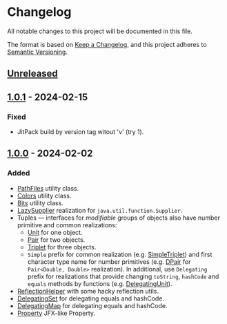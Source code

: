 # Changelog

All notable changes to this project will be documented in this file.

The format is based on [Keep a Changelog](https://keepachangelog.com/en/1.0.0/),
and this project adheres to [Semantic Versioning](https://semver.org/spec/v2.0.0.html).

## [Unreleased]

## [1.0.1] - 2024-02-15

### Fixed

- JitPack build by version tag witout 'v' (try 1).

## [1.0.0] - 2024-02-02

### Added

- [PathFiles](src/main/java/io/github/mjaroslav/sharedjava/io/PathFiles.java) utility class.
- [Colors](src/main/java/io/github/mjaroslav/sharedjava/format/Colors.java) utility class.
- [Bits](src/main/java/io/github/mjaroslav/sharedjava/format/Bits.java) utility class.
- [LazySupplier](src/main/java/io/github/mjaroslav/sharedjava/function/LazySupplier.java) realization
  for `java.util.function.Supplier`.
- Tuples — interfaces for _modifiable_ groups of objects also have number primitive and common realizations:
    - [Unit](src/main/java/io/github/mjaroslav/sharedjava/tuple/Unit.java) for one object.
    - [Pair](src/main/java/io/github/mjaroslav/sharedjava/tuple/Pair.java) for two objects.
    - [Triplet](src/main/java/io/github/mjaroslav/sharedjava/tuple/Triplet.java) for three objects.
    - `Simple` prefix for common realization
      (e.g. [SimpleTriplet](src/main/java/io/github/mjaroslav/sharedjava/tuple/triplet/SimpleTriplet.java)) and first
      character type name for number primitives
      (e.g. [DPair](src/main/java/io/github/mjaroslav/sharedjava/tuple/pair/DPair.java)
      for `Pair<Double, Double>` realization). In additional, use `Delegating` prefix for realizations that provide
      changing
      `toString`, `hashCode` and `equals` methods by functions
      (e.g. [DelegatingUnit](src/main/java/io/github/mjaroslav/sharedjava/tuple/unit/DelegatingUnit.java)).
- [ReflectionHelper](src/main/java/io/github/mjaroslav/sharedjava/reflect/ReflectionHelper.java) with some hacky
  reflection utils.
- [DelegatingSet](src/main/java/io/github/mjaroslav/sharedjava/util/DelegatingSet.java) for delegating equals and
  hashCode.
- [DelegatingMap](src/main/java/io/github/mjaroslav/sharedjava/util/DelegatingMap.java) for delegating equals and
  hashCode.
- [Property](src/main/java/io/github/mjaroslav/sharedjava/util/Property.java) JFX-like Property.

[unreleased]: https://github.com/MJaroslav/Shared-Java/compare/v1.0.1...HEAD
[1.0.1]: https://github.com/MJaroslav/Shared-Java/compare/v1.0.0...v1.0.1
[1.0.0]: https://github.com/MJaroslav/Shared-Java/releases/tag/v1.0.0
